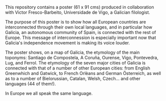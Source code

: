 This repository contains a poster (61 x 91 cms) produced in collaboration with Victor Fresco-Barbeito, Universidade de Vigo, a Galician filologist. 

The purpose of this poster is to show how all European countries are interconnected through their own local languages, and in particular how Galicia, an autonomous community of Spain, is connected with the rest of Europe. This message of interconnession is especially important now that Galicia's independence movement is making its voice louder.

The poster shows, on a map of Galicia, the etymology of the main toponyms: Santiago de Compostela, A Coruña, Ourense, Vigo, Pontevedra, Lug, and Ferrol. The etymology of the seven major cities of Galicia is connected with that of a number of other European cities: from English Greenwhich and Gatwick, to French Orlèans and German Österreich, as well as to a number of Bielorussian, Catalan, Welsh, Czech... and other languages (44 of them!).

In Europe we all speak the same language.